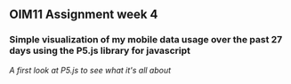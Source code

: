 ## OIM11 Assignment week 4

### Simple visualization of my mobile data usage over the past 27 days using the P5.js library for javascript


_A first look at P5.js to see what it's all about_
